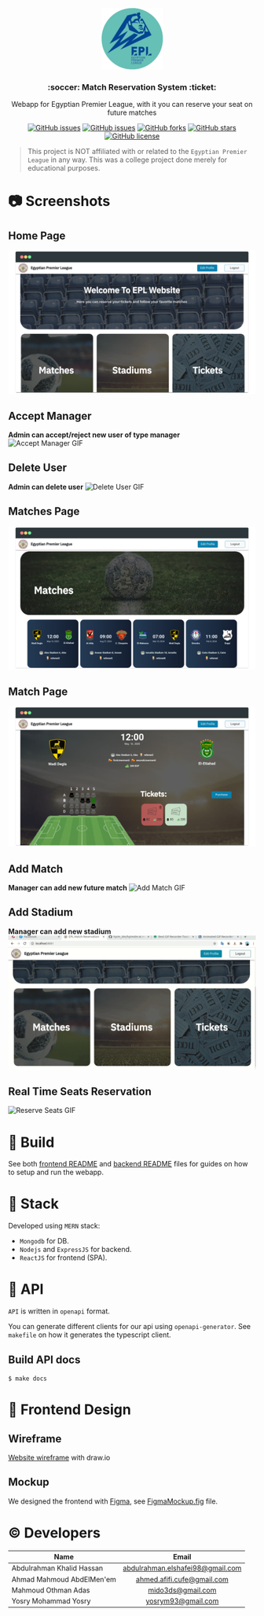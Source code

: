 <br />
<br />
<p align="center">
  <a href="https://github.com/mido3ds/match-reservation-system">
    <img src="frontend/src/images/epl-logo.png" alt="Logo" width="125" height="125">
  </a>
  
  <h3 align="center">:soccer: Match Reservation System :ticket:</h3>

  <p align="center">
      Webapp for Egyptian Premier League, with it you can reserve your seat on future matches
  </p>
</p>

</div>

<div align="center">

[![GitHub issues](https://img.shields.io/github/contributors/mido3ds/match-reservation-system)](https://github.com/mido3ds/match-reservation-system/contributors)
[![GitHub issues](https://img.shields.io/github/issues/mido3ds/match-reservation-system)](https://github.com/mido3ds/match-reservation-system/issues)
[![GitHub forks](https://img.shields.io/github/forks/mido3ds/match-reservation-system)](https://github.com/mido3ds/match-reservation-system/network)
[![GitHub stars](https://img.shields.io/github/stars/mido3ds/match-reservation-system)](https://github.com/mido3ds/match-reservation-system/stargazers)
[![GitHub license](https://img.shields.io/github/license/mido3ds/match-reservation-system)](https://github.com/mido3ds/match-reservation-system/blob/master/LICENSE)

</div>

> This project is NOT affiliated with or related to the `Egyptian Premier League` in any way. This was a college project done merely for educational purposes.

# :camera: Screenshots
## Home Page
![Home Page](screenshots/home.png)

## Accept Manager
**Admin can accept/reject new user of type manager**
![Accept Manager GIF](screenshots/AcceptManager.gif)

## Delete User
**Admin can delete user**
![Delete User GIF](screenshots/DeleteUser.gif)

## Matches Page
![Matches Page](screenshots/matches.png)

## Match Page
![Match Page](screenshots/match.png)

## Add Match
**Manager can add new future match**
![Add Match GIF](screenshots/AddMatch.gif)

## Add Stadium
**Manager can add new stadium**
![Add Stadium GIF](screenshots/AddStadium.gif)

## Real Time Seats Reservation
![Reserve Seats GIF](screenshots/ReserveSeats.gif)

# :construction_worker: Build
See both [frontend README](frontend/README.md) and [backend README](backend/README.md) files for guides on how to setup and run the webapp.

# :star2: Stack
Developed using `MERN` stack:
- `Mongodb` for DB.
- `Nodejs` and `ExpressJS` for backend.
- `ReactJS` for frontend (SPA).

# :email: API
`API` is written in `openapi` format.

You can generate different clients for our api using `openapi-generator`.
See `makefile` on how it generates the typescript client.

## Build API docs
```
$ make docs
```

# :art: Frontend Design
## Wireframe
[Website wireframe](wireframe.png) with draw.io

## Mockup
We designed the frontend with [Figma](figma.com), see [FigmaMockup.fig](FigmaMockup.fig) file.

# :copyright: Developers

<center>
  
| Name                                |              Email               |
| ----------------------------------- | :------------------------------: |
| Abdulrahman Khalid Hassan           | abdulrahman.elshafei98@gmail.com |
| Ahmad Mahmoud AbdElMen'em           |   ahmed.afifi.cufe@gmail.com     |
| Mahmoud Othman Adas                 |   mido3ds@gmail.com              |
| Yosry Mohammad Yosry                |       yosrym93@gmail.com         |   

</center>
